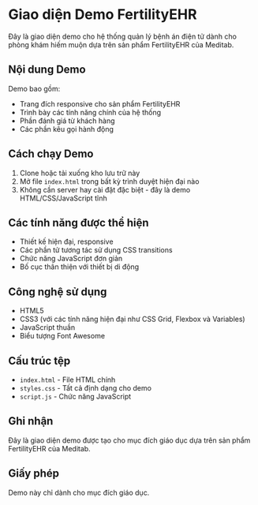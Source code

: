 # Giao diện Demo FertilityEHR

Đây là giao diện demo cho hệ thống quản lý bệnh án điện tử dành cho phòng khám hiếm muộn dựa trên sản phẩm FertilityEHR của Meditab.

## Nội dung Demo

Demo bao gồm:
- Trang đích responsive cho sản phẩm FertilityEHR
- Trình bày các tính năng chính của hệ thống
- Phần đánh giá từ khách hàng
- Các phần kêu gọi hành động

## Cách chạy Demo

1. Clone hoặc tải xuống kho lưu trữ này
2. Mở file `index.html` trong bất kỳ trình duyệt hiện đại nào
3. Không cần server hay cài đặt đặc biệt - đây là demo HTML/CSS/JavaScript tĩnh

## Các tính năng được thể hiện

- Thiết kế hiện đại, responsive
- Các phần tử tương tác sử dụng CSS transitions
- Chức năng JavaScript đơn giản
- Bố cục thân thiện với thiết bị di động

## Công nghệ sử dụng

- HTML5
- CSS3 (với các tính năng hiện đại như CSS Grid, Flexbox và Variables)
- JavaScript thuần
- Biểu tượng Font Awesome

## Cấu trúc tệp

- `index.html` - File HTML chính
- `styles.css` - Tất cả định dạng cho demo
- `script.js` - Chức năng JavaScript

## Ghi nhận

Đây là giao diện demo được tạo cho mục đích giáo dục dựa trên sản phẩm FertilityEHR của Meditab.

## Giấy phép

Demo này chỉ dành cho mục đích giáo dục. 